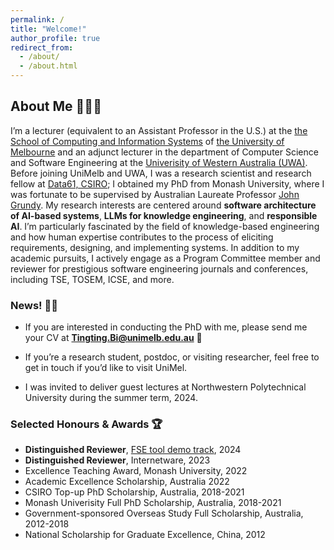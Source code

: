```yaml
---
permalink: /
title: "Welcome!"
author_profile: true
redirect_from: 
  - /about/
  - /about.html
---
```



## About Me 👩🏻‍💻

I’m a lecturer (equivalent to an Assistant Professor in the U.S.) at the [the School of Computing and Information Systems](https://cis.unimelb.edu.au/research/computer-science/research/software-engineering) of [the University of Melbourne](https://cis.unimelb.edu.au/) and an adjunct lecturer in the department of Computer Science and Software Engineering at the [Univerisity of Western Australia (UWA)](https://research-repository.uwa.edu.au/en/persons/tingting-bi). Before joining UniMelb and UWA, I was a research scientist and research fellow at [Data61, CSIRO](https://research.csiro.au/ss/people/alumni/); I obtained my PhD from Monash University, where I was fortunate to be supervised by Australian Laureate Professor [John Grundy](https://sites.google.com/site/johncgrundy/). My research interests are centered around **software architecture of AI-based systems**, **LLMs for knowledge engineering**, and **responsible AI**. I’m particularly fascinated by the field of knowledge-based engineering and how human expertise contributes to the process of eliciting requirements, designing, and implementing systems. In addition to my academic pursuits, I actively engage as a Program Committee member and reviewer for prestigious software engineering journals and conferences, including TSE, TOSEM, ICSE, and more. 

### News! 📣📢
- If you are interested in conducting the PhD with me, please send me your CV at  **Tingting.Bi@unimelb.edu.au** 📧
  
- If you’re a research student, postdoc, or visiting researcher, feel free to get in touch if you’d like to visit UniMel.

- I was invited to deliver guest lectures at Northwestern Polytechnical University during the summer term, 2024.


### Selected Honours & Awards 🏆
- **Distinguished Reviewer**, [FSE tool demo track](https://2024.esec-fse.org/info/awards#demo-track-distinguished-reviewers), 2024      
- **Distinguished Reviewer**, Internetware, 2023     
- Excellence Teaching Award, Monash University, 2022     
- Academic Excellence Scholarship, Australia 2022
- CSIRO Top-up PhD Scholarship, Australia, 2018-2021
- Monash Univerisity Full PhD Scholarship, Australia, 2018-2021
- Government-sponsored Overseas Study Full Scholarship, Australia, 2012-2018
- National Scholarship for Graduate Excellence, China, 2012
